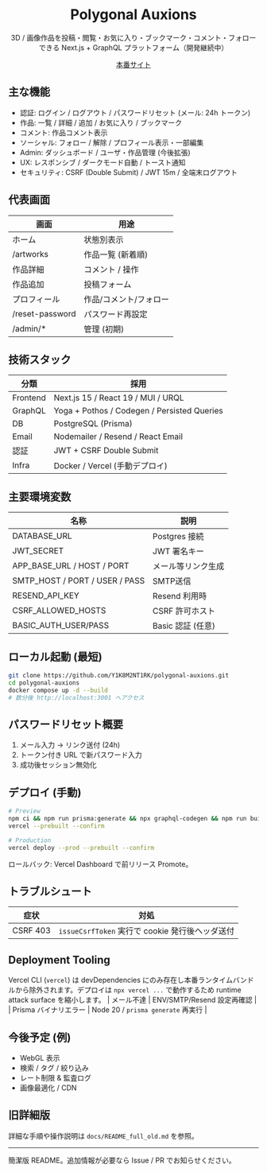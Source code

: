 <div align="center">

# Polygonal Auxions

3D / 画像作品を投稿・閲覧・お気に入り・ブックマーク・コメント・フォローできる Next.js + GraphQL プラットフォーム（開発継続中）

<a href="https://polygonal-auxions.vercel.app" target="_blank">本番サイト</a>

</div>

## 主な機能
- 認証: ログイン / ログアウト / パスワードリセット (メール: 24h トークン)
- 作品: 一覧 / 詳細 / 追加 / お気に入り / ブックマーク
- コメント: 作品コメント表示
- ソーシャル: フォロー / 解除 / プロフィール表示・一部編集
- Admin: ダッシュボード / ユーザ・作品管理 (今後拡張)
- UX: レスポンシブ / ダークモード自動 / トースト通知
- セキュリティ: CSRF (Double Submit) / JWT 15m / 全端末ログアウト

## 代表画面
| 画面 | 用途 |
|------|------|
| ホーム | 状態別表示 |
| /artworks | 作品一覧 (新着順) |
| 作品詳細 | コメント / 操作 |
| 作品追加 | 投稿フォーム |
| プロフィール | 作品/コメント/フォロー |
| /reset-password | パスワード再設定 |
| /admin/* | 管理 (初期) |

## 技術スタック
| 分類 | 採用 |
|------|------|
| Frontend | Next.js 15 / React 19 / MUI / URQL |
| GraphQL | Yoga + Pothos / Codegen / Persisted Queries |
| DB | PostgreSQL (Prisma) |
| Email | Nodemailer / Resend / React Email |
| 認証 | JWT + CSRF Double Submit |
| Infra | Docker / Vercel (手動デプロイ) |

## 主要環境変数
| 名称 | 説明 |
|------|------|
| DATABASE_URL | Postgres 接続 |
| JWT_SECRET | JWT 署名キー |
| APP_BASE_URL / HOST / PORT | メール等リンク生成 |
| SMTP_HOST / PORT / USER / PASS | SMTP送信 |
| RESEND_API_KEY | Resend 利用時 |
| CSRF_ALLOWED_HOSTS | CSRF 許可ホスト |
| BASIC_AUTH_USER/PASS | Basic 認証 (任意) |

## ローカル起動 (最短)
```bash
git clone https://github.com/Y1K8M2NT1RK/polygonal-auxions.git
cd polygonal-auxions
docker compose up -d --build
# 数分後 http://localhost:3001 へアクセス
```

## パスワードリセット概要
1. メール入力 → リンク送付 (24h)
2. トークン付き URL で新パスワード入力
3. 成功後セッション無効化

## デプロイ (手動)
```bash
# Preview
npm ci && npm run prisma:generate && npx graphql-codegen && npm run build
vercel --prebuilt --confirm

# Production
vercel deploy --prod --prebuilt --confirm
```
ロールバック: Vercel Dashboard で前リリース Promote。

## トラブルシュート
| 症状 | 対処 |
|------|------|
| CSRF 403 | `issueCsrfToken` 実行で cookie 発行後ヘッダ送付 | 

## Deployment Tooling
Vercel CLI (`vercel`) は devDependencies にのみ存在し本番ランタイムバンドルから除外されます。デプロイは `npx vercel ...` で動作するため runtime attack surface を縮小します。
| メール不達 | ENV/SMTP/Resend 設定再確認 |
| Prisma バイナリエラー | Node 20 / `prisma generate` 再実行 |

## 今後予定 (例)
- WebGL 表示
- 検索 / タグ / 絞り込み
- レート制限 & 監査ログ
- 画像最適化 / CDN

## 旧詳細版
詳細な手順や操作説明は `docs/README_full_old.md` を参照。

---
簡潔版 README。追加情報が必要なら Issue / PR でお知らせください。


